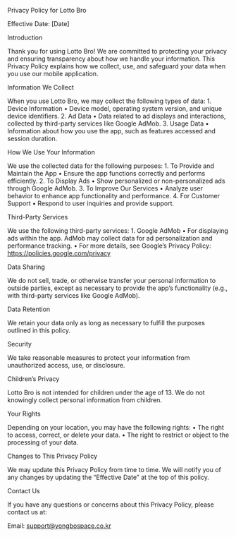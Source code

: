Privacy Policy for Lotto Bro

Effective Date: [Date]

Introduction

Thank you for using Lotto Bro! We are committed to protecting your privacy and ensuring transparency about how we handle your information. This Privacy Policy explains how we collect, use, and safeguard your data when you use our mobile application.

Information We Collect

When you use Lotto Bro, we may collect the following types of data:
	1.	Device Information
	•	Device model, operating system version, and unique device identifiers.
	2.	Ad Data
	•	Data related to ad displays and interactions, collected by third-party services like Google AdMob.
	3.	Usage Data
	•	Information about how you use the app, such as features accessed and session duration.

How We Use Your Information

We use the collected data for the following purposes:
	1.	To Provide and Maintain the App
	•	Ensure the app functions correctly and performs efficiently.
	2.	To Display Ads
	•	Show personalized or non-personalized ads through Google AdMob.
	3.	To Improve Our Services
	•	Analyze user behavior to enhance app functionality and performance.
	4.	For Customer Support
	•	Respond to user inquiries and provide support.

Third-Party Services

We use the following third-party services:
	1.	Google AdMob
	•	For displaying ads within the app. AdMob may collect data for ad personalization and performance tracking.
	•	For more details, see Google’s Privacy Policy: https://policies.google.com/privacy

Data Sharing

We do not sell, trade, or otherwise transfer your personal information to outside parties, except as necessary to provide the app’s functionality (e.g., with third-party services like Google AdMob).

Data Retention

We retain your data only as long as necessary to fulfill the purposes outlined in this policy.

Security

We take reasonable measures to protect your information from unauthorized access, use, or disclosure.

Children’s Privacy

Lotto Bro is not intended for children under the age of 13. We do not knowingly collect personal information from children.

Your Rights

Depending on your location, you may have the following rights:
	•	The right to access, correct, or delete your data.
	•	The right to restrict or object to the processing of your data.

Changes to This Privacy Policy

We may update this Privacy Policy from time to time. We will notify you of any changes by updating the “Effective Date” at the top of this policy.

Contact Us

If you have any questions or concerns about this Privacy Policy, please contact us at:

Email: support@yongbospace.co.kr
